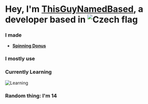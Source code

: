 # Hey, I'm [ThisGuyNamedBased](https://github.com/ThisGuyNamedBased), a developer based in ![Czech flag](https://i.imgur.com/6CCE8Mv.png)

### **I made**

- [**Spinning Donus**](https://github.com/ThisGuyNamedBased/Spinning-Donus) 

### **I mostly use**



###  **Currently Learning**

![Learning](https://img.shields.io/badge/Reverse%20Engineering-%23FF5722.svg?style=for-the-badge)


### Random thing: I'm 14
